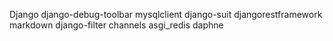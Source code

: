 Django
django-debug-toolbar
mysqlclient
django-suit
djangorestframework
markdown
django-filter
channels
asgi_redis
daphne
